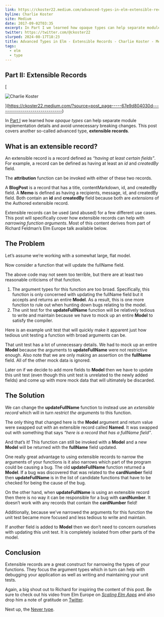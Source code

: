 ```yaml
---
link: https://ckoster22.medium.com/advanced-types-in-elm-extensible-records-67e9d804030d
byline: Charlie Koster
site: Medium
date: 2017-09-02T03:35
excerpt: In Part I we learned how opaque types can help separate module implementation details and avoid unnecessary breaking changes. This post covers another so-called advanced type, extensible records. An…
twitter: https://twitter.com/@ckoster22
slurped: 2024-08-17T18:23
title: Advanced Types in Elm - Extensible Records - Charlie Koster - Medium
tags:
  - elm
  - type
---
```


## Part II: Extensible Records

[

![Charlie Koster](https://miro.medium.com/v2/resize:fill:88:88/1*MIhMxl88uo7fCu84SRfqsg.jpeg)



](https://ckoster22.medium.com/?source=post_page-----67e9d804030d--------------------------------)

In [Part I](https://medium.com/@ckoster22/advanced-types-in-elm-opaque-types-ec5ec3b84ed2) we learned how _opaque types_ can help separate module implementation details and avoid unnecessary breaking changes. This post covers another so-called advanced type, **extensible records**.

## What is an extensible record?

An extensible record is a record defined as _“having at least certain fields”_. For example, a record can be defined as having at least an _id_ and _createdBy_ field.

The **attribution** function can be invoked with either of these two records.

A **BlogPost** is a record that has a title, contentMarkdown, id, and createdBy field. A **Memo** is defined as having a recipients, message, id, and createdBy field. Both contain an **id** and **createdBy** field because both are _extensions_ of the Authored extensible record.

Extensible records can be used (and abused) for a few different use cases. This post will specifically cover how extensible records can help with _narrowing function arguments_. Most of this content derives from part of Richard Feldman’s Elm Europe talk available below.

## The Problem

Let’s assume we’re working with a somewhat large, flat model.

Now consider a function that will update the fullName field.

The above code may not seem too terrible, but there are at least two reasonable criticisms of that function.

1. The argument types for this function are too broad. Specifically, this function is only concerned with updating the fullName field but it accepts and returns an entire **Model**. As a result, this is one more function to rule out when hunting down bugs relating to the model.
2. The unit test for the **updateFullName** function will be relatively tedious to write and maintain because we have to mock up an entire **Model** to satisfy the compiler.

Here is an example unit test that will quickly make it apparent just how tedious unit testing a function with broad arguments can be.

That unit test has a lot of unnecessary details. We had to mock up an entire **Model** because the arguments to **updateFullName** were not restrictive enough. Also note that we are only making an assertion on the **fullName** field. All of the other mock data is ignored.

Later on if we decide to add more fields to **Model** then we have to update this unit test (even though this unit test is unrelated to the newly added fields) and come up with more mock data that will ultimately be discarded.

## The Solution

We can change the **updateFullName** function to instead use an _extensible record_ which will in turn _restrict the arguments_ to this function.

The only thing that changed here is the **Model** argument and return value were swapped out with an extensible record called **Named**. It was swapped out with something that says _“here is a record that has a fullName field”_.

And that’s it! This function can still be invoked with a **Model** and a new **Model** will be returned with the **fullName** field updated.

One really great advantage to using extensible records to narrow the arguments of your functions is it also narrows which part of the program could be causing a bug. The old **updateFullName** function returned a **Model**. If a bug was discovered that was related to the **cardNumber** field then **updateFullName** is in the list of candidate functions that have to be checked for being the cause of the bug.

On the other hand, when **updateFullName** is using an extensible record then there is no way it can be responsible for a bug with **cardNumber**. It doesn’t work with any records that contain the **cardNumber** field!

Additionally, because we’ve narrowed the arguments for this function the unit test became more focused and less tedious to write and maintain.

If another field is added to **Model** then we don’t need to concern ourselves with updating this unit test. It is completely isolated from other parts of the model.

## Conclusion

Extensible records are a great construct for narrowing the types of your functions. They focus the argument types which in turn can help with debugging your application as well as writing and maintaining your unit tests.

Again, a big shout out to Richard for inspiring the content of this post. Be sure to check out his video from Elm Europe on [_Scaling Elm Apps_](https://www.youtube.com/watch?v=DoA4Txr4GUs) and also drop him a note of gratitude on [Twitter](https://twitter.com/rtfeldman).

Next up, the [Never type](https://medium.com/@ckoster22/advanced-types-in-elm-the-never-type-ca9b3297bbd4).